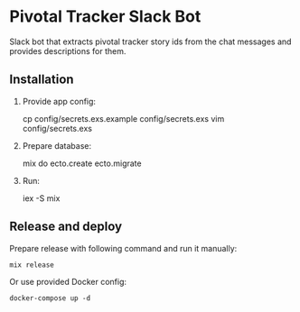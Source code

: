 # Pivotal Tracker Slack Bot

Slack bot that extracts pivotal tracker story ids from the chat messages and
provides descriptions for them.

## Installation

  1. Provide app config:

        cp config/secrets.exs.example config/secrets.exs
        vim config/secrets.exs

  2. Prepare database:

        mix do ecto.create ecto.migrate

  3. Run:

        iex -S mix

## Release and deploy

Prepare release with following command and run it manually:

    mix release

Or use provided Docker config:

    docker-compose up -d
